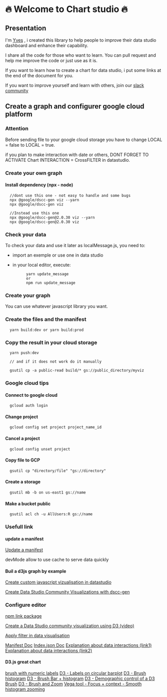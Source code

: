 # 🔥 Welcome to Chart studio 🔥

## Presentation

I'm [Yves](https://twitter.com/yveslez) , i created this library to help people to improve their data studio dashboard and enhance their capability.

I share all the code for those who want to learn. You can pull request and help me improve the code or just use as it is.

If you want to learn how to create a chart for data studio, i put some links at the end of the document for you.

If you want to improve yourself and learn with others, join our [slack community](https://join.slack.com/t/chartstudio/shared_invite/zt-13z6rsc39-5OZWm~YDUU37GZb6Kl_klA)

## Create a graph and configurer google cloud platform

### Attention

Before sending file to your google cloud storage you have to change LOCAL = false to LOCAL = true.

if you plan to make interaction with date or others, DONT FORGET TO ACTIVATE Chart INTERACTION = CrossFILTER in datastudio.

### Create your own graph

#### Install dependency (npx - node)

      //dont use this one - not easy to handle and some bugs
      npx @google/dscc-gen viz --yarn
      npx @google/dscc-gen viz

      //Instead use this one
      npx @google/dscc-gen@2.0.30 viz --yarn
      npx @google/dscc-gen@2.0.30 viz

### Check your data

To check your data and use it later as localMessage.js, you need to:

- import an exemple or use one in data studio
- in your local editor, execute:

            yarn update_message
            or
            npm run update_message

### Create your graph

You can use whatever javascript library you want.

### Create the files and the manifest

      yarn build:dev or yarn build:prod

### Copy the result in your cloud storage

      yarn push:dev

      // and if it does not work do it manually

      gsutil cp -a public-read build/* gs://public_directory/myviz

### Google cloud tips

#### Connect to google cloud

      gcloud auth login

#### Change project

      gcloud config set project project_name_id

#### Cancel a project

      gcloud config unset project

#### Copy file to GCP

      gsutil cp "directory/file" "gs://directory"

#### Create a storage

      gsutil mb -b on us-east1 gs://name

#### Make a bucket public

      gsutil acl ch -u AllUsers:R gs://name

### Usefull link

#### update a manifest

[Update a manifest](https://codelabs.developers.google.com/codelabs/community-visualization-dscc-gen/#9)

devMode allow to use cache to serve data quickly

#### Buil a d3js graph by example

[Create custom javascript vizualisation in datastudio](https://codelabs.developers.google.com/codelabs/community-visualization#13)

[Create Data Studio Community Visualizations with dscc-gen](https://codelabs.developers.google.com/codelabs/community-visualization-dscc-gen/#9)

### Configure editor

[npm link package](https://www.npmjs.com/package/@google/dscc-gen)

[Create a Data Studio community visualization using D3 (video)](https://www.youtube.com/watch?v=7axX1R_ttOI)

[Apply filter in data visualisation](https://www.youtube.com/watch?v=kuUSNzd0ISg&t=2s)

[Manifest Doc](https://developers.google.com/datastudio/visualization/manifest-reference)
[Index.json Doc](https://developers.google.com/datastudio/visualization/config-reference)
[Explanation about data interactions (link1)](https://developers.google.com/datastudio/visualization/library-reference)
[Explanation about data interactions (link2)](https://developers.google.com/datastudio/visualization/interactions-guide)

#### D3.js great chart

[brush with numeric labels](https://bl.ocks.org/timelyportfolio/50ffbfe3268466e316003997b6231f62)
[D3 - Labels on circular barplot](https://www.d3-graph-gallery.com/graph/circular_barplot_label.html)
[D3 - Brush histogram](https://bl.ocks.org/SevenChan07/495cd567e0ede0deeb14bb3599dce685)
[D3 - Brush Bar + histogram](http://bl.ocks.org/cdagli/3f6b27139323e59e0b445de1a04615c3)
[D3 - Demographic control of a D3 Brush](http://bl.ocks.org/timelyportfolio/5c136de85de1c2abb6fc)
[D3 - Brush and Zoom](https://bl.ocks.org/mbostock/34f08d5e11952a80609169b7917d4172)
[Vega tool - Focus + context - Smooth histogram zooming](https://vega.github.io/vega-lite/examples/interactive_bin_extent.html)

